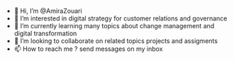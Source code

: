 - 👋 Hi, I’m @AmiraZouari
- 👀 I’m interested in digital strategy for customer relations and governance 
- 🌱 I’m currently learning many topics about change management and digital transformation
- 💞️ I’m looking to collaborate on related topics projects and assigments 
- 📫 How to reach me ? send messages on my inbox

<!---
AmiraZouari/AmiraZouari is a ✨ special ✨ repository because its `README.md` (this file) appears on your GitHub profile.
You can click the Preview link to take a look at your changes.
--->

